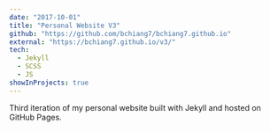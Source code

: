 ```yaml
---
date: "2017-10-01"
title: "Personal Website V3"
github: "https://github.com/bchiang7/bchiang7.github.io"
external: "https://bchiang7.github.io/v3/"
tech:
  - Jekyll
  - SCSS
  - JS
showInProjects: true
---
```


Third iteration of my personal website built with Jekyll and hosted on GitHub Pages.

